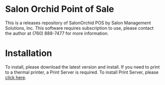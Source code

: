 # Salon Orchid Point of Sale
This is a releases repository of SalonOrchid POS by Salon Management Solutions, Inc.
This software requires subscription to use, please contact the author at (760) 888-7477 for more information.

# Installation
To install, please download the latest version and install.
If you need to print to a thermal printer, a Print Server is required. To install Print Server, please <a href="http://printserver.salonmanager.us">click here</a>.
